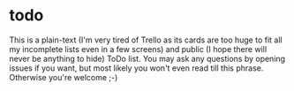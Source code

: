 # todo

This is a plain-text (I'm very tired of Trello as its cards are too huge to fit all my incomplete lists even in a few screens) and public (I hope there will never be anything to hide) ToDo list. You may ask any questions by opening issues if you want, but most likely you won't even read till this phrase. Otherwise you're welcome ;-)
